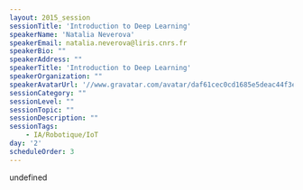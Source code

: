 ```yaml
---
layout: 2015_session
sessionTitle: 'Introduction to Deep Learning'
speakerName: 'Natalia Neverova'
speakerEmail: natalia.neverova@liris.cnrs.fr
speakerBio: ""
speakerAddress: ""
speakerTitle: 'Introduction to Deep Learning'
speakerOrganization: ""
speakerAvatarUrl: '//www.gravatar.com/avatar/daf61cec0cd1685e5deac44f3e16609f?size=200&default=mm'
sessionCategory: ""
sessionLevel: ""
sessionTopic: ""
sessionDescription: ""
sessionTags:
    - IA/Robotique/IoT
day: '2'
scheduleOrder: 3
---
```


undefined
